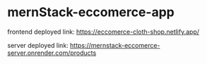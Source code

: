 # mernStack-eccomerce-app
frontend deployed link: https://eccomerce-cloth-shop.netlify.app/

server deployed link:  https://mernstack-eccomerce-server.onrender.com/products